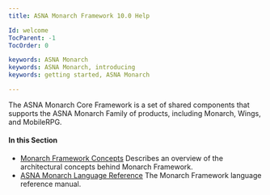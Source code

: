 ```yaml
---
title: ASNA Monarch Framework 10.0 Help

Id: welcome
TocParent: -1
TocOrder: 0

keywords: ASNA Monarch
keywords: ASNA Monarch, introducing
keywords: getting started, ASNA Monarch

---
```


The ASNA Monarch Core Framework is a set of shared components that supports the ASNA Monarch Family of products, including Monarch, Wings, and MobileRPG.

#### In this Section

- [Monarch Framework Concepts](amfASNAMonarchFrameworkConceptsMain.html)
  Describes an overview of the architectural concepts behind Monarch Framework.
- [ASNA Monarch Language Reference](amfReferenceMain.html)
  The Monarch Framework language reference manual.
